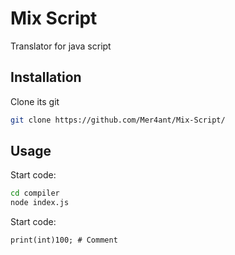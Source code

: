 # Mix Script

Translator for java script

## Installation

Clone its git

```bash
git clone https://github.com/Mer4ant/Mix-Script/
```

## Usage
Start code:

```bash
cd compiler
node index.js
```
Start code:
```mx
print(int)100; # Comment
```
